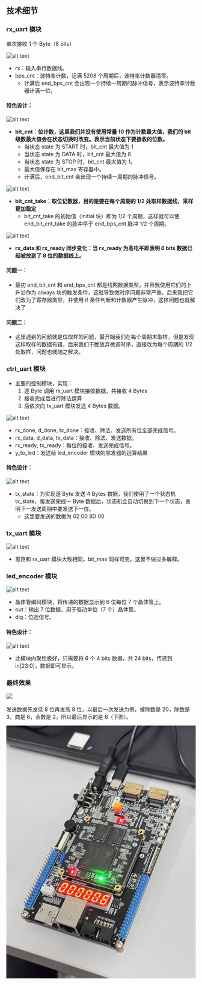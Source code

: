 ## 技术细节

### rx_uart 模块

单次接收 1 个 Byte（8 bits）

![alt text](<./media/Screenshot 2025-01-03 at 6.16.30 PM.png>)

* rx：输入串行数据线。
* bps_cnt：波特率计数，记满 5208 个周期后，波特率计数器清零。
    * 计满后 end_bps_cnt 会出现一个持续一周期的脉冲信号，表示波特率计数器计满一位。

#### 特色设计：

![alt text](<./media/Screenshot 2025-01-04 at 10.38.17 AM.png>)

* **bit_cnt：位计数，这里我们并没有使用常量 10 作为计数最大值，我们的 bit 级数最大值会在状态切换时改变。表示当前状态下要接收的位数。**
    * 当状态 state 为 START 时，bit_cnt 最大值为 1
    * 当状态 state 为 DATA 时，bit_cnt 最大值为 8
    * 当状态 state 为 STOP 时，bit_cnt 最大值为 1。
    * 最大值保存在 bit_max 寄存器中。
    * 计满后，end_bit_cnt 会出现一个持续一周期的脉冲信号。

![alt text](<./media/Screenshot 2025-01-04 at 10.39.38 AM.png>)

* **bit_cnt_take：取位记数器，目的是要在每个周期的 1/2 处取样数据线，采样更加稳定**
    * bit_cnt_take 的初始值（initial 块）即为 1/2 个周期，这样就可以使 end_bit_cnt_take 的脉冲早于 end_bps_cnt 脉冲 1/2 个周期。

![alt text](<./media/Screenshot 2025-01-04 at 10.40.15 AM.png>)

* **rx_data 和 rx_ready 同步变化：当 rx_ready 为高电平即表明 8 bits 数据已经被放到了 8 位的数据线上。**

#### 问题一：

* 最初 end_bit_cnt 和 end_bps_cnt 都是线网数据类型，并且我使用它们的上升沿作为 always 块的触发条件，这就导致微时序问题非常严重，后来我把它们改为了寄存器类型，并使用 if 条件判断和计数器产生脉冲，这样问题也就解决了

#### 问题二：

* 这里遇到的问题就是位取样的问题，最开始我们在每个周期末取样，但是发现这样取样的数据有错，后来我们干脆放弃微调时序，直接改为每个周期的 1/2 处取样，问题也就随之解决。

### ctrl_uart 模块

* 主要的控制模块，实现：
    1. 逐 Byte 调用 rx_uart 模块接收数据，共接收 4 Bytes
    2. 接收完成后进行除法运算
    3. 后依次向 tx_uart 模块发送 4 Bytes 数据。

![alt text](<./media/Screenshot 2025-01-03 at 6.15.30 PM.png>)

* rx_done, d_done, tx_done：接收、除法、发送所有位全部完成信号。
* rx_data, d_data, tx_data：接收、除法、发送数据。
* rx_ready, tx_ready：每位的接收、发送完成信号。
* y_to_led：发送给 led_encoder 模块的除发器的运算结果

#### 特色设计：

![alt text](<./media/Screenshot 2025-01-04 at 10.42.31 AM.png>)

* tx_state：为实现逐 Byte 发送 4 Bytes 数据，我们使用了一个状态机 tx_state，每发送完成一 Byte 数据后，状态机会自动切换到下一个状态，表明下一发送周期中要发送下一位。
    * 这里要发送的数据为 02 00 8D 00

### tx_uart 模块

![alt text](<./media/Screenshot 2025-01-04 at 10.47.00 AM.png>)

* 思路和 rx_uart 模块大致相同，bit_max 同样可变。这里不做过多解释。

### led_encoder 模块

![alt text](<./media/Screenshot 2025-01-03 at 6.15.56 PM.png>)

* 晶体管编码模块，将传递的数据显示到 6 位每位 7 个晶体管上。
* out：输出 7 位数据，用于驱动单位（7 个）晶体管。
* dig：位选信号。

#### 特色设计：

![alt text](<./media/Screenshot 2025-01-04 at 10.53.13 AM.png>)

* 此模块内聚性极好，只需要将 6 个 4 bits 数据，共 24 bits，传递到 in\[23:0\]，数据即可显示。

### 最终效果

![](<media/Screenshot 2025-01-03 at 6.10.09 PM.png>)

发送数据先发低 8 位再发高 8 位，以最后一次发送为例，被除数是 20，除数是 3，商是 6，余数是 2，所以最后显示的是 6（下图）。

![alt text](media/IMG_2170.jpeg)
